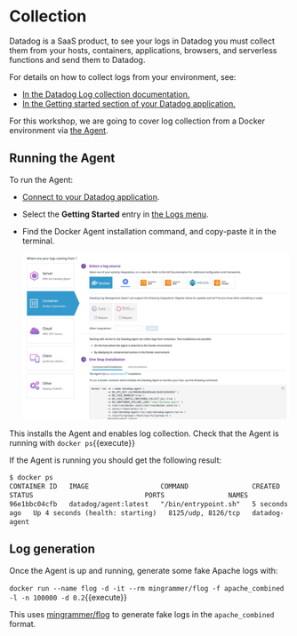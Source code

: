 # Collection

Datadog is a SaaS product, to see your logs in Datadog you must collect them from your hosts, containers, applications, browsers, and serverless functions and send them to Datadog.

For details on how to collect logs from your environment, see:

* [In the Datadog Log collection documentation.](https://docs.datadoghq.com/logs/log_collection/)
* [In the Getting started section of your Datadog application.](https://app.datadoghq.com/logs/onboarding)

For this workshop, we are going to cover log collection from a Docker environment via [the Agent](https://docs.datadoghq.com/agent/).

## Running the Agent

To run the Agent:

* [Connect to your Datadog application](https://app.datadoghq.com).
* Select the **Getting Started** entry in [the Logs menu](https://app.datadoghq.com/logs/).
* Find the Docker Agent installation command, and copy-paste it in the terminal.

    ![log getting started](https://raw.githubusercontent.com/l0k0ms/workshops/master/using-logs-to-improve-developer-productivity/images/logs-gs.png)

This installs the Agent and enables log collection. Check that the Agent is running with `docker ps`{{execute}}

If the Agent is running you should get the following result:

```shell
$ docker ps
CONTAINER ID   IMAGE                  COMMAND                CREATED         STATUS                            PORTS                NAMES
96e1bbc04cfb   datadog/agent:latest   "/bin/entrypoint.sh"   5 seconds ago   Up 4 seconds (health: starting)   8125/udp, 8126/tcp   datadog-agent
```

## Log generation

Once the Agent is up and running, generate some fake Apache logs with:

`docker run --name flog -d -it --rm mingrammer/flog -f apache_combined -l -n 100000 -d 0.2`{{execute}}

This uses [mingrammer/flog](https://github.com/mingrammer/flog) to generate fake logs in the `apache_combined` format.
